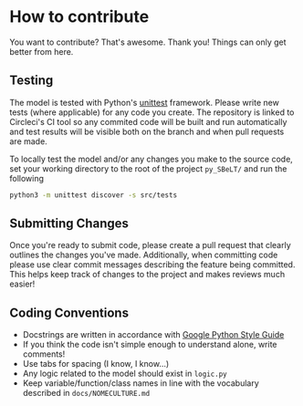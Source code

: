 # How to contribute

You want to contribute? That's awesome. Thank you! Things can only get better from here. 

## Testing

The model is tested with Python's [unittest](https://docs.python.org/3/library/unittest.html) framework. Please write new tests (where applicable) for any code you create. The repository is linked to Circleci's CI tool so any commited code will be built and run automatically and test results will be visible both on the branch and when pull requests are made.

To locally test the model and/or any changes you make to the source code, set your working directory to the root of the project `py_SBeLT/` and run the following

```bash
python3 -m unittest discover -s src/tests
```

## Submitting Changes

Once you're ready to submit code, please create a pull request that clearly outlines the changes you've made. Additionally, when committing code please use 
clear commit messages describing the feature being committed. This helps keep track of changes to the project and makes reviews much easier!

## Coding Conventions

- Docstrings are written in accordance with [Google Python Style Guide](http://google.github.io/styleguide/pyguide.html)
- If you think the code isn't simple enough to understand alone, write comments!
- Use tabs for spacing (I know, I know...)
- Any logic related to the model should exist in `logic.py`
- Keep variable/function/class names in line with the vocabulary described in `docs/NOMECULTURE.md`
